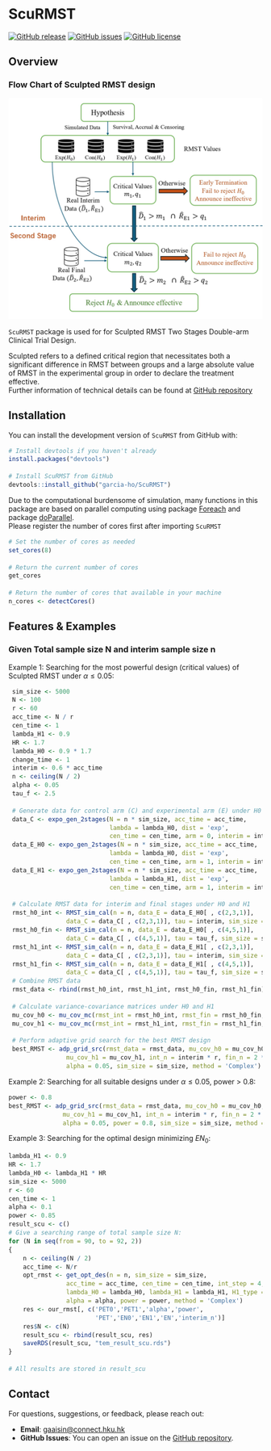 # ScuRMST

[![GitHub release](https://img.shields.io/github/release/garcia-ho/ScuRMST.svg)](https://github.com/garcia-ho/ScuRMST/releases)
[![GitHub issues](https://img.shields.io/github/issues/garcia-ho/ScuRMST.svg)](https://github.com/garcia-ho/ScuRMST/issues)
[![GitHub license](https://img.shields.io/github/license/garcia-ho/ScuRMST.svg)](https://github.com/garcia-ho/ScuRMST/blob/master/LICENSE)

## Overview

### Flow Chart of Sculpted RMST design
![Flow chart](man/figures/Flow_chart.jpg) 

`ScuRMST` package is used for for Sculpted RMST Two Stages Double-arm Clinical Trial Design.  

Sculpted refers to a defined critical region that necessitates both a significant difference in RMST between groups and a large absolute value of RMST in the experimental group in order to declare the treatment effective.  
Further information of technical details can be found at [GitHub repository](https://github.com/garcia-ho/RMST_Code.git)

## Installation

You can install the development version of `ScuRMST` from GitHub with:

```r
# Install devtools if you haven't already
install.packages("devtools")

# Install ScuRMST from GitHub
devtools::install_github("garcia-ho/ScuRMST")
```
Due to the computational burdensome of simulation, many functions in this package are based on parallel computing using package [Foreach](https://www.rdocumentation.org/packages/foreach/versions/1.5.2) and package [doParallel](https://www.rdocumentation.org/packages/doParallel/versions/1.0.17).  
Please register the number of cores first after importing `ScuRMST`  

```r
# Set the number of cores as needed
set_cores(8)  

# Return the current number of cores
get_cores

# Return the number of cores that available in your machine
n_cores <- detectCores()
```
## Features & Examples

### Given Total sample size N and interim sample size n

Example 1: Searching for the most powerful design (critical values) of Sculpted RMST under $\alpha \leq 0.05$:  

```r
 sim_size <- 5000 
 N <- 100
 r <- 60
 acc_time <- N / r
 cen_time <- 1
 lambda_H1 <- 0.9
 HR <- 1.7
 lambda_H0 <- 0.9 * 1.7
 change_time <- 1
 interim <- 0.6 * acc_time
 n <- ceiling(N / 2)
 alpha <- 0.05
 tau_f <- 2.5
 
 # Generate data for control arm (C) and experimental arm (E) under H0 and H1
 data_C <- expo_gen_2stages(N = n * sim_size, acc_time = acc_time, 
                            lambda = lambda_H0, dist = 'exp', 
                            cen_time = cen_time, arm = 0, interim = interim)
 data_E_H0 <- expo_gen_2stages(N = n * sim_size, acc_time = acc_time, 
                            lambda = lambda_H0, dist = 'exp',
                            cen_time = cen_time, arm = 1, interim = interim)
 data_E_H1 <- expo_gen_2stages(N = n * sim_size, acc_time = acc_time, 
                            lambda = lambda_H1, dist = 'exp', 
                            cen_time = cen_time, arm = 1, interim = interim)

 # Calculate RMST data for interim and final stages under H0 and H1
 rmst_h0_int <- RMST_sim_cal(n = n, data_E = data_E_H0[ , c(2,3,1)], 
                data_C = data_C[ , c(2,3,1)], tau = interim, sim_size = sim_size)
 rmst_h0_fin <- RMST_sim_cal(n = n, data_E = data_E_H0[ , c(4,5,1)], 
                data_C = data_C[ , c(4,5,1)], tau = tau_f, sim_size = sim_size)
 rmst_h1_int <- RMST_sim_cal(n = n, data_E = data_E_H1[ , c(2,3,1)], 
                data_C = data_C[ , c(2,3,1)], tau = interim, sim_size = sim_size)
 rmst_h1_fin <- RMST_sim_cal(n = n, data_E = data_E_H1[ , c(4,5,1)], 
                data_C = data_C[ , c(4,5,1)], tau = tau_f, sim_size = sim_size)
 # Combine RMST data
 rmst_data <- rbind(rmst_h0_int, rmst_h1_int, rmst_h0_fin, rmst_h1_fin)

 # Calculate variance-covariance matrices under H0 and H1
 mu_cov_h0 <- mu_cov_mc(rmst_int = rmst_h0_int, rmst_fin = rmst_h0_fin, sim_size = sim_size)
 mu_cov_h1 <- mu_cov_mc(rmst_int = rmst_h1_int, rmst_fin = rmst_h1_fin, sim_size = sim_size)

 # Perform adaptive grid search for the best RMST design
 best_RMST <- adp_grid_src(rmst_data = rmst_data, mu_cov_h0 = mu_cov_h0, 
                mu_cov_h1 = mu_cov_h1, int_n = interim * r, fin_n = 2 * n, 
                alpha = 0.05, sim_size = sim_size, method = 'Complex')
```

Example 2: Searching for all suitable designs under $\alpha \leq 0.05$, power > 0.8:  

 ```r
 power <- 0.8
 best_RMST <- adp_grid_src(rmst_data = rmst_data, mu_cov_h0 = mu_cov_h0, 
                mu_cov_h1 = mu_cov_h1, int_n = interim * r, fin_n = 2 * n, 
                alpha = 0.05, power = 0.8, sim_size = sim_size, method = 'Complex')
 ```

Example 3: Searching for the optimal design minimizing $EN_0$:  

 ```r
lambda_H1 <- 0.9
 HR <- 1.7
 lambda_H0 <- lambda_H1 * HR
 sim_size <- 5000
 r <- 60
 cen_time <- 1
 alpha <- 0.1
 power <- 0.85
 result_scu <- c()
 # Give a searching range of total sample size N:
 for (N in seq(from = 90, to = 92, 2))
 {
     n <- ceiling(N / 2) 
     acc_time <- N/r
     opt_rmst <- get_opt_des(n = n, sim_size = sim_size, 
                 acc_time = acc_time, cen_time = cen_time, int_step = 4, 
                 lambda_H0 = lambda_H0, lambda_H1 = lambda_H1, H1_type = 'PH', 
                 alpha = alpha, power = power, method = 'Complex') 
     res <- our_rmst[, c('PET0','PET1','alpha','power',
                         'PET','EN0','EN1','EN','interim_n')]
     res$N <- c(N)
     result_scu <- rbind(result_scu, res)
     saveRDS(result_scu, "tem_result_scu.rds")
 }

 # All results are stored in result_scu
 ```


## Contact
For questions, suggestions, or feedback, please reach out:

- **Email**: [gaaisin@connect.hku.hk](gaaisin@connect.hku.hk)
- **GitHub Issues**: You can open an issue on the [GitHub repository](https://github.com/garcia-ho/ScuRMST/issues).


